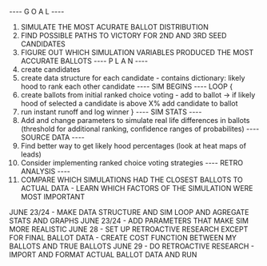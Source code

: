 ---- G O A L ----
1)  SIMULATE THE MOST ACURATE BALLOT DISTRIBUTION
2)  FIND POSSIBLE PATHS TO VICTORY FOR 2ND AND 3RD SEED CANDIDATES
3)  FIGURE OUT WHICH SIMULATION VARIABLES PRODUCED THE MOST ACCURATE BALLOTS 
---- P L A N ----
1)  create candidates
2)  create data structure for each candidate
        - contains dictionary: likely hood to rank each other candidate
---- SIM BEGINS ----
LOOP 
{
3)  create ballots from initial ranked choice voting
        - add to ballot -> if likely hood of selected a candidate is above X% add candidate to ballot
4)  run instant runoff and log winner
}
---- SIM STATS ----
5) Add and change parameters to simulate real life differences in ballots (threshold for additional ranking, confidence ranges of probabilites)
---- SOURCE DATA ----
6)  Find better way to get likely hood percentages (look at heat maps of leads)
7)  Consider implementing ranked choice voting strategies
---- RETRO ANALYSIS ----
8) COMPARE WHICH SIMULATIONS HAD THE CLOSEST BALLOTS TO ACTUAL DATA - LEARN WHICH FACTORS OF THE SIMULATION WERE MOST IMPORTANT


JUNE 23/24 -   MAKE DATA STRUCTURE AND SIM LOOP AND AGREGATE STATS AND GRAPHS
JUNE 23/24 -   ADD PARAMETERS THAT MAKE SIM MORE REALISTIC 
JUNE 28 -   SET UP RETROACTIVE RESEARCH EXCEPT FOR FINAL BALLOT DATA
                - CREATE COST FUNCTION BETWEEN MY BALLOTS AND TRUE BALLOTS
JUNE 29 -   DO RETROACTIVE RESEARCH - IMPORT AND FORMAT ACTUAL BALLOT DATA AND RUN
